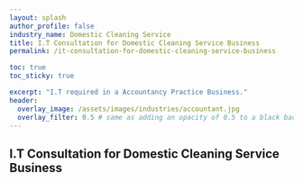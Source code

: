 ```yaml
---
layout: splash 
author_profile: false 
industry_name: Domestic Cleaning Service
title: I.T Consultation for Domestic Cleaning Service Business
permalink: /it-consultation-for-domestic-cleaning-service-business

toc: true
toc_sticky: true

excerpt: "I.T required in a Accountancy Practice Business."
header:
  overlay_image: /assets/images/industries/accountant.jpg
  overlay_filter: 0.5 # same as adding an opacity of 0.5 to a black background
---
```


## I.T Consultation for Domestic Cleaning Service Business